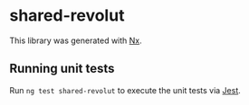 # shared-revolut

This library was generated with [Nx](https://nx.dev).

## Running unit tests

Run `ng test shared-revolut` to execute the unit tests via [Jest](https://jestjs.io).
